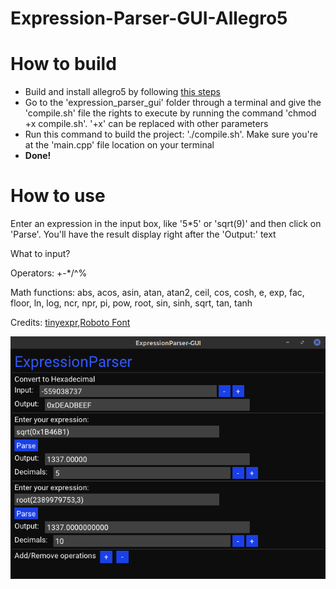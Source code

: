 # Expression-Parser-GUI-Allegro5
<h1>How to build</h1>
<ul>
  <li>Build and install allegro5 by following <a href="https://wiki.allegro.cc/index.php?title=Getting_Started">this steps</a></li>
  <li>Go to the 'expression_parser_gui' folder through a terminal and give the 'compile.sh' file the rights to execute by running the command 'chmod +x compile.sh'. '+x' can be replaced with other parameters</li>
  <li>Run this command to build the project: './compile.sh'. Make sure you're at the 'main.cpp' file location on your terminal</li>
  <li><b>Done!</b></li>
</ul>

<h1>How to use</h1>
<p>Enter an expression in the input box, like '5*5' or 'sqrt(9)' and then click on 'Parse'. You'll have the result display right after the 'Output:' text</p>
<p>What to input?</p>
<p>Operators: +-*/^%</p>
<p>Math functions: abs, acos, asin, atan, atan2, ceil, cos, cosh, e, exp, fac, floor, ln, log, ncr, npr, pi, pow, root, sin, sinh, sqrt, tan, tanh</p>
<p>Credits: <a href="https://github.com/codeplea/tinyexpr">tinyexpr</a>,<a href="https://fonts.google.com/specimen/Roboto">Roboto Font</a></p>
<img src="https://github.com/rdbo/Expression-Parser-GUI-Allegro5/blob/master/expression_parser_gui.png"/>
